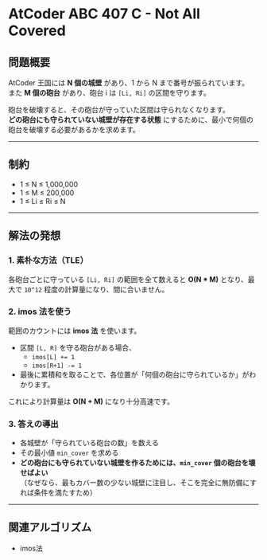 # AtCoder ABC 407 C - Not All Covered

## 問題概要

AtCoder 王国には **N 個の城壁** があり、1 から N まで番号が振られています。  
また **M 個の砲台** があり、砲台 i は `[Li, Ri]` の区間を守ります。  

砲台を破壊すると、その砲台が守っていた区間は守られなくなります。  
**どの砲台にも守られていない城壁が存在する状態** にするために、最小で何個の砲台を破壊する必要があるかを求めます。

---

## 制約
- 1 ≤ N ≤ 1,000,000  
- 1 ≤ M ≤ 200,000  
- 1 ≤ Li ≤ Ri ≤ N  

---

## 解法の発想

### 1. 素朴な方法（TLE）
各砲台ごとに守っている `[Li, Ri]` の範囲を全て数えると **O(N * M)** となり、最大で `10^12` 程度の計算量になり、間に合いません。

### 2. imos 法を使う
範囲のカウントには **imos 法** を使います。

- 区間 `[L, R]` を守る砲台がある場合、  
  - `imos[L] += 1`  
  - `imos[R+1] -= 1`  
- 最後に累積和を取ることで、各位置が「何個の砲台に守られているか」がわかります。

これにより計算量は **O(N + M)** になり十分高速です。

### 3. 答えの導出
- 各城壁が「守られている砲台の数」を数える  
- その最小値 `min_cover` を求める  
- **どの砲台にも守られていない城壁を作るためには、`min_cover` 個の砲台を壊せばよい**  
  （なぜなら、最もカバー数の少ない城壁に注目し、そこを完全に無防備にすれば条件を満たすため）

---


## 関連アルゴリズム

- imos法
